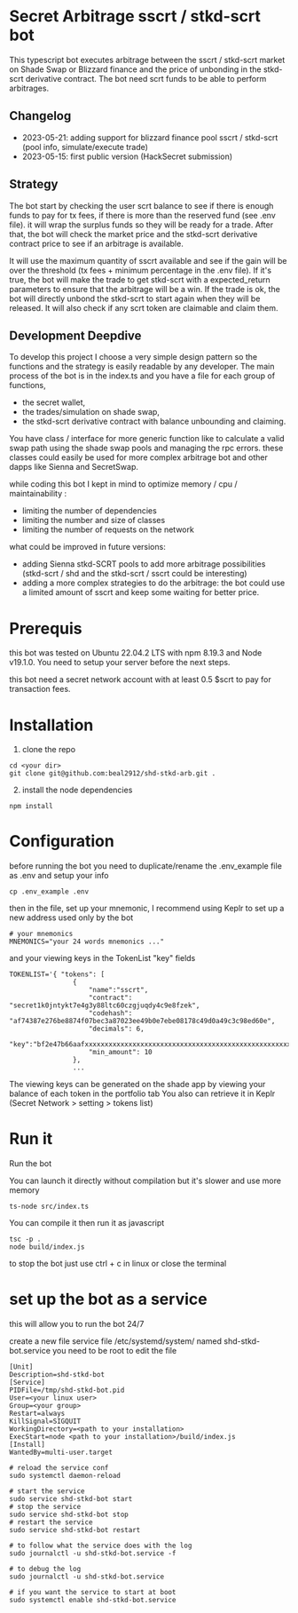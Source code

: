 # Secret Arbitrage sscrt / stkd-scrt bot 

This typescript bot executes arbitrage between the sscrt / stkd-scrt market on Shade Swap or Blizzard finance and the price of unbonding in the stkd-scrt derivative contract.
The bot need scrt funds to be able to perform arbitrages.  

## Changelog 
- 2023-05-21: adding support for blizzard finance pool sscrt / stkd-scrt (pool info, simulate/execute trade)
- 2023-05-15: first public version (HackSecret submission)

## Strategy

The bot start by checking the user scrt balance to see if there is enough funds to pay for tx fees, if there is more than the reserved fund (see .env file). it will wrap the surplus funds so they will be ready for a trade.
After that, the bot will check the market price and the stkd-scrt derivative contract price to see if an arbitrage is available.

It will use the maximum quantity of sscrt available and see if the gain will be over the threshold (tx fees + minimum percentage in the .env file). If it's true, the bot will make the trade to get stkd-scrt with a expected_return parameters to ensure that the arbitrage will be a win. 
If the trade is ok, the bot will directly unbond the stkd-scrt to start again when they will be released.
It will also check if any scrt token are claimable and claim them.

## Development Deepdive

To develop this project I choose a very simple design pattern so the functions and the strategy is easily readable by any developer. 
The main process of the bot is in the index.ts and you have a file for each group of functions, 
* the secret wallet, 
* the trades/simulation on shade swap, 
* the stkd-scrt derivative contract with balance unbounding and claiming.

You have class / interface for more generic function like to calculate a valid swap path using the shade swap pools and managing the rpc errors.
these classes could easily be used for more complex arbitrage bot and other dapps like Sienna and SecretSwap.

while coding this bot I kept in mind to optimize memory / cpu / maintainability : 
* limiting the number of dependencies
* limiting the number and size of classes
* limiting the number of requests on the network

what could be improved in future versions:
* adding Sienna stkd-SCRT pools to add more arbitrage possibilities (stkd-scrt / shd  and the stkd-scrt / sscrt could be interesting)
* adding a more complex strategies to do the arbitrage: the bot could use a limited amount of sscrt and keep some waiting for better price.  


# Prerequis

this bot was tested on Ubuntu 22.04.2 LTS with npm 8.19.3 and Node v19.1.0.
You need to setup your server before the next steps.

this bot need a secret network account with at least 0.5 $scrt to pay for transaction fees.


# Installation

1. clone the repo 

```
cd <your dir>
git clone git@github.com:beal2912/shd-stkd-arb.git .
```

2. install the node dependencies 
```
npm install
```
# Configuration

before running the bot you need to duplicate/rename the .env_example file as .env and setup your info
```
cp .env_example .env
``` 

then in the file, set up your mnemonic, I recommend using Keplr to set up a new address used only by the bot
```
# your mnemonics
MNEMONICS="your 24 words mnemonics ..."
```



and your viewing keys in the TokenList "key" fields
```
TOKENLIST='{ "tokens": [
                { 
                    "name":"sscrt", 
                    "contract": "secret1k0jntykt7e4g3y88ltc60czgjuqdy4c9e8fzek", 
                    "codehash": "af74387e276be8874f07bec3a87023ee49b0e7ebe08178c49d0a49c3c98ed60e",
                    "decimals": 6,
                    "key":"bf2e47b66aafxxxxxxxxxxxxxxxxxxxxxxxxxxxxxxxxxxxxxxxxxxxxxxxxxxxxx",
                    "min_amount": 10
                },
                ...
```
The viewing keys can be generated on the shade app by viewing your balance of each token in the portfolio tab
You also can retrieve it in Keplr (Secret Network > setting > tokens list)



# Run it

Run the bot

You can launch it directly without compilation but it's slower and use more memory
```
ts-node src/index.ts
```

You can compile it then run it as javascript
```
tsc -p .
node build/index.js
```
to stop the bot just use ctrl + c in linux or close the terminal

# set up the bot as a service 
this will allow you to run the bot 24/7

create a new file service file /etc/systemd/system/ named shd-stkd-bot.service 
you need to be root to edit the file
```
[Unit]
Description=shd-stkd-bot
[Service]
PIDFile=/tmp/shd-stkd-bot.pid
User=<your linux user>
Group=<your group>
Restart=always
KillSignal=SIGQUIT
WorkingDirectory=<path to your installation>
ExecStart=node <path to your installation>/build/index.js
[Install]
WantedBy=multi-user.target
```

```
# reload the service conf
sudo systemctl daemon-reload

# start the service 
sudo service shd-stkd-bot start
# stop the service
sudo service shd-stkd-bot stop
# restart the service 
sudo service shd-stkd-bot restart

# to follow what the service does with the log 
sudo journalctl -u shd-stkd-bot.service -f

# to debug the log 
sudo journalctl -u shd-stkd-bot.service

# if you want the service to start at boot 
sudo systemctl enable shd-stkd-bot.service

```